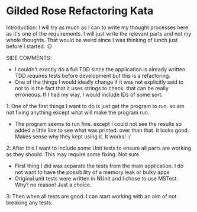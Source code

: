 # Gilded Rose Refactoring Kata

Introduction:
I will try as much as I can to write my thought processes here as it's one of the requirements. 
I will just write the relevant parts and not my whole thoughts. That would be weird since I was thinking of lunch just before I started. :D

SIDE COMMENTS:
- I couldn't exactly do a full TDD since the application is already written. TDD requires tests before development but this is a refactoring.
- One of the things I would ideally change if it was not explicitly said to not to is the fact that it uses strings to check. that can be really erroneous. 
  If I had my way, I would include IDs of some sort.

1:
One of the first things I want to do is just get the program to run. so am not fixing anything except what will make the program run.
- The program seems to run fine. except I could not see the results so added a little line to see what was printed. over than that. it looks good. 
  Makes sense why they kept using it. It works! :/

2:
After this I want to include some Unit tests to ensure all parts are working as they should. This may require some fixing. Not sure.
- First thing I did was separate the tests from the main application. I do not want to have the possibility of a memory leak or bulky apps
- Original unit tests were written in NUnit and I chose to use MSTest. Why? no reason! Just a choice.

3:
Then when all tests are good. I can start working with an aim of not breaking any tests.